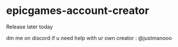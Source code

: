 # epicgames-account-creator
Release later today

dm me on discord if u need help with ur own creator : @justmanooo
